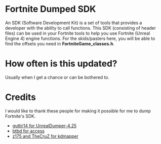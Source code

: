 # Fortnite Dumped SDK
An SDK (Software Development Kit) is a set of tools that provides a developer with the ability to call functions.
This SDK (consisting of header files) can be used in your Fortnite tools to help you use Fortnite (Unreal Engine 4) engine functions.
For the skids/pasters here, you will be able to find the offsets you need in **FortniteGame_classes.h**.

# How often is this updated?
Usually when I get a chance or can be bothered to.

# Credits
I would like to thank these people for making it possible for me to dump Fortnite's SDK.
- [guttir14 for UnrealDumper-4.25](https://github.com/guttir14/UnrealDumper-4.25)
- [btbd for access](https://github.com/btbd/access)
- [z175 and TheCruZ for kdmapper](https://github.com/TheCruZ/kdmapper)